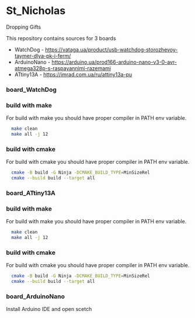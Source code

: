 # St_Nicholas
Dropping Gifts

This repository contains sources for 3 boards
- WatchDog - https://vataga.ua/product/usb-watchdog-storozhevoy-taymer-dlya-pk-i-ferm/
- ArduinoNano - https://arduino.ua/prod166-arduino-nano-v3-0-avr-atmega328p-s-raspayannimi-razemami
- ATtiny13A - https://imrad.com.ua/ru/attiny13a-pu



### board_WatchDog

### build with make
For build with make you should have proper compiler in PATH env variable.

```sh
  make clean
  make all -j 12
```
### build with cmake
For build with cmake you should have proper compiler in PATH env variable.

```sh
  cmake -B build -G Ninja -DCMAKE_BUILD_TYPE=MinSizeRel
  cmake --build build --target all
```


### board_ATtiny13A

### build with make
For build with make you should have proper compiler in PATH env variable.

```sh
  make clean
  make all -j 12
```
### build with cmake
For build with cmake you should have proper compiler in PATH env variable.

```sh
  cmake -B build -G Ninja -DCMAKE_BUILD_TYPE=MinSizeRel
  cmake --build build --target all
```


### board_ArduinoNano
 Install Arduino IDE and open scetch






